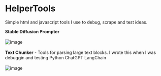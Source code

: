 # HelperTools
Simple html and javascript tools I use to debug, scrape and test ideas.

<b>Stable Diffusion Prompter </b>
<br>
<br>
![image](https://user-images.githubusercontent.com/23158340/235324668-3853df9f-8425-4206-b6d9-40f57c4ac495.png)
<br>
<br>
<b>Text Chunker</b> - Tools for parsing large text blocks. I wrote this when I was debuggin and testing Python ChatGPT LangChain
<br>
<br>
![image](https://user-images.githubusercontent.com/23158340/235324787-910490f4-b57a-4b64-afba-9e9af80f463b.png)


